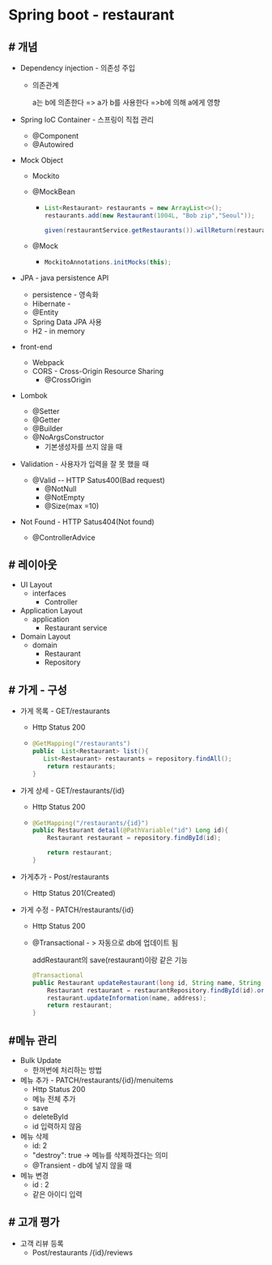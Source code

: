 # Spring boot - restaurant

## # 개념

- Dependency injection - 의존성 주입

  - 의존관계 

     a는 b에 의존한다 => a가 b를 사용한다 =>b에 의해 a에게 영향 

- Spring  IoC Container -  스프링이 직접 관리

  - @Component
  - @Autowired

- Mock Object 

  - Mockito

  - @MockBean

    - ```java
      List<Restaurant> restaurants = new ArrayList<>();
      restaurants.add(new Restaurant(1004L, "Bob zip","Seoul"));
      
      given(restaurantService.getRestaurants()).willReturn(restaurants);
      ```

  - @Mock 

    - ```java
      MockitoAnnotations.initMocks(this);
      ```

- JPA - java persistence  API

  - persistence  - 영속화 
  - Hibernate -
  - @Entity
  - Spring Data JPA 사용 
  - H2 - in memory

- front-end

  - Webpack
  - CORS - Cross-Origin Resource Sharing
    - @CrossOrigin

- Lombok

  - @Setter
  - @Getter
  - @Builder
  - @NoArgsConstructor  
    - 기본생성자를 쓰지 않을 때

- Validation - 사용자가 입력을 잘 못 했을 때

  - @Valid -- HTTP Satus400(Bad request)
    - @NotNull
    - @NotEmpty
    - @Size(max =10)

- Not Found - HTTP Satus404(Not found)

  - @ControllerAdvice

## # 레이아웃

- UI Layout
  - interfaces
    - Controller
- Application Layout
  - application
    - Restaurant service
- Domain Layout 
  - domain
    - Restaurant 
    - Repository

##  #  가게 - 구성

- 가게 목록  -  GET/restaurants

  - Http Status 200

  - ```java
    @GetMapping("/restaurants")
    public  List<Restaurant> list(){
       List<Restaurant> restaurants = repository.findAll();
        return restaurants;
    }
    ```

- 가게 상세 - GET/restaurants/{id}

  - Http Status 200

  - ```java
    @GetMapping("/restaurants/{id}")
    public Restaurant detail(@PathVariable("id") Long id){
        Restaurant restaurant = repository.findById(id);
    
        return restaurant;
    }
    ```

- 가게추가 - Post/restaurants 

  - Http Status 201(Created)

- 가게 수정 - PATCH/restaurants/{id}

  - Http Status 200

  - @Transactional - > 자동으로 db에 업데이트 됨

    addRestaurant의 save(restaurant)이랑 같은 기능

    ```java
    @Transactional
    public Restaurant updateRestaurant(long id, String name, String address) {
        Restaurant restaurant = restaurantRepository.findById(id).orElse(null);
        restaurant.updateInformation(name, address);
        return restaurant;
    }
    ```

## #메뉴 관리

- Bulk Update 
  - 한꺼번에 처리하는 방법 
- 메뉴 추가 -  PATCH/restaurants/{id}/menuitems
  - Http Status 200
  - 메뉴 전체 추가 
  - save 
  -  deleteById 
  - id 입력하지 않음 
- 메뉴 삭제 
  - id: 2
  - "destroy": true -> 메뉴를 삭제하겠다는 의미  
  - @Transient - db에 넣지 않을 때
- 메뉴 변경
  - id : 2 
  - 같은 아이디 입력

## # 고개 평가

- 고객 리뷰 등록
  - Post/restaurants /{id}/reviews


